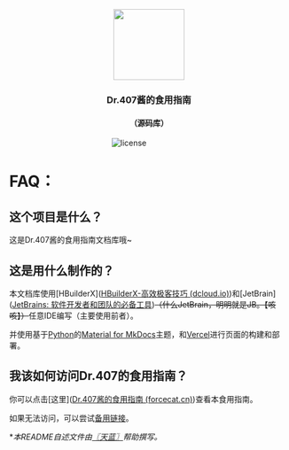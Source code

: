 <div align="center" >
  <img height="128" src="https://cdn.jsdelivr.net/gh/BuDingOwO/BuDingOwO@master/Picture/Overview-IMG.gif" alt="">
</div>
<h3 align="center" >Dr.407酱的食用指南</h3>
<h4 align="center">（源码库）</h4>
<div align="center" >
  <a href="https://raw.githubusercontent.com/BuDingOwO/Nonebot-Plugin-Poke/master/LICENSE"></a>&emsp;
    <img src="https://img.shields.io/github/license/BuDingOwO/Nonebot-Plugin-Poke" alt="license">&emsp;
  <a href="https://www.forcecat.cn/"><img src="https://img.shields.io/badge/Official-官网-blue" alt=""></a>&emsp;
  <a href="https://twitter.com/BuDingOwO/"><img src="https://img.shields.io/badge/Twitter-%E6%8E%A8%E7%89%B9-blue" alt=""></a>&emsp;
  <a href="https://space.bilibili.com/526154182"><img src="https://img.shields.io/badge/Bilibili-B%E7%AB%99-ff69b4" alt=""></a>&emsp;
  <a href="mailto:admin@forcecat.cn"><img src="https://img.shields.io/badge/Email-邮箱-blue" alt=""></a>&emsp;
  <img src="https://visitor-badge.glitch.me/badge?page_id=BuDingOWO" alt="">
</div>

# FAQ：

## 这个项目是什么？

这是Dr.407酱的食用指南文档库哦~

## 这是用什么制作的？

本文档库使用[HBuilderX]([HBuilderX-高效极客技巧 (dcloud.io)](https://www.dcloud.io/hbuilderx.html))和[JetBrain]([JetBrains: 软件开发者和团队的必备工具](https://www.jetbrains.com.cn/))~~（什么JetBrain，明明就是JB。【咳咳】）~~任意IDE编写（主要使用前者）。

并使用基于[Python](https://www.python.org/)的[Material for MkDocs](https://squidfunk.github.io/mkdocs-material/)主题，和[Vercel](https://vercel.com/)进行页面的构建和部署。

## 我该如何访问Dr.407的食用指南？

你可以点击[这里]([Dr.407酱的食用指南 (forcecat.cn)](https://docs.forcecat.cn/))查看本食用指南。

如果无法访问，可以尝试[备用链接](https://www.forcecat.cn/407/docs)。

**本README自述文件由[〖天蓝〗](https://github.com/MetallicAllex)帮助撰写。*